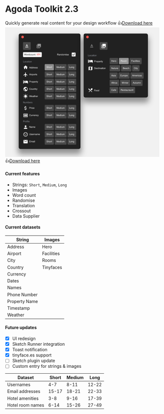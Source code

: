 # Agoda Toolkit 2.3

Quickly generate real content for your design workflow
👍[Download here](https://github.com/agoda-com/agoda-design-toolkit/releases/latest/download/Agoda-Design-Toolkit.sketchplugin.zip)
![plugin](image_preview.png "plugin")
👍[Download here](https://github.com/agoda-com/agoda-design-toolkit/releases/latest/download/Agoda-Design-Toolkit.sketchplugin.zip)

#### Current features
- Strings: `Short`, `Medium`, `Long`
- Images 
- Word count
- Randomise 
- Translation
- Crossout
- Data Supplier

#### Current datasets

| String | Images |
| ---- | ----------------- |
| Address |  Hero |     
| Airport |  Facilities |              
| City |     Rooms |     
| Country | Tinyfaces |
| Currency |
| Dates |
| Names |
| Phone Number
| Property Name
| Timestamp 
| Weather

#### Future updates
- [X] UI redesign
- [X] Sketch Runner integration 
- [X] Toast notification
- [X] tinyface.es support
- [ ] Sketch plugin update
- [ ] Custom entry for strings & images

Dataset | Short | Medium | Long
| ----- | ----- | ------ | ---- 
| Usernames | 4-7 | 8-11 | 12-22 
| Email addresses | 15-17 | 18-21 | 22-33 |
| Hotel amenities | 3-8 | 9-16 | 17-39
| Hotel room names | 6-14 | 15-26 | 27-49
